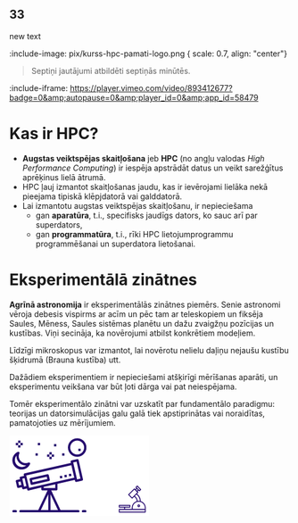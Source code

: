## 33

new text
<!-- # Sākam kursu ... -->
:include-image: pix/kurss-hpc-pamati-logo.png { scale: 0.7, align: "center"}

> Septiņi jautājumi atbildēti septiņās minūtēs.


<!-- [Ievada video](https://vimeo.com/893412677) -->

:include-iframe: https://player.vimeo.com/video/893412677?badge=0&amp;autopause=0&amp;player_id=0&amp;app_id=58479


<!-- :include-iframe: iframe/custom.html {
  fit: true
} -->

<!-- :include-iframe: iframe/uzdevums.html {
    title: "Uzdev.",
  fit: false, 
  aspectRatio: "7:6",
  border: null,
} -->


<!-- :include-iframe: https://player.vimeo.com/video/893412677?h=bf6da07fd5 {aspectRatio: "1:1" } -->


# Kas ir HPC?

- **Augstas veiktspējas skaitļošana** jeb **HPC** (no angļu valodas *High Performance Computing*) ir iespēja apstrādāt datus un veikt sarežģītus aprēķinus lielā ātrumā.
- HPC ļauj izmantot skaitļošanas jaudu, kas ir ievērojami lielāka nekā pieejama tipiskā klēpjdatorā vai galddatorā.
- Lai izmantotu augstas veiktspējas skaitļošanu, ir nepieciešama
  - gan **aparatūra**, t.i., specifisks jaudīgs dators, ko sauc arī par superdators,
  - gan **programmatūra**, t.i., rīki HPC lietojumprogrammu programmēšanai un superdatora lietošanai.

# Eksperimentālā zinātnes

**Agrīnā astronomija** ir eksperimentālās zinātnes piemērs. Senie astronomi vēroja debesis vispirms ar acīm un pēc tam ar teleskopiem un fiksēja Saules, Mēness, Saules sistēmas planētu un dažu zvaigžņu pozīcijas un kustības. Viņi secināja, ka novērojumi atbilst konkrētiem modeļiem. 

Līdzīgi mikroskopus var izmantot, lai novērotu nelielu daļiņu nejaušu kustību šķidrumā (Brauna kustība) utt.

Dažādiem eksperimentiem ir nepieciešami atšķirīgi mērīšanas aparāti, un eksperimentu veikšana var būt ļoti dārga vai pat neiespējama.

Tomēr eksperimentālo zinātni var uzskatīt par fundamentālo paradigmu: teorijas un datorsimulācijas galu galā tiek apstiprinātas vai noraidītas, pamatojoties uz mērījumiem.

![Teleskops un mikroskops](https://raw.githubusercontent.com/viktorszagorskis/hpc-pamati/main/pix/TeleskopsMikroskops.png)
